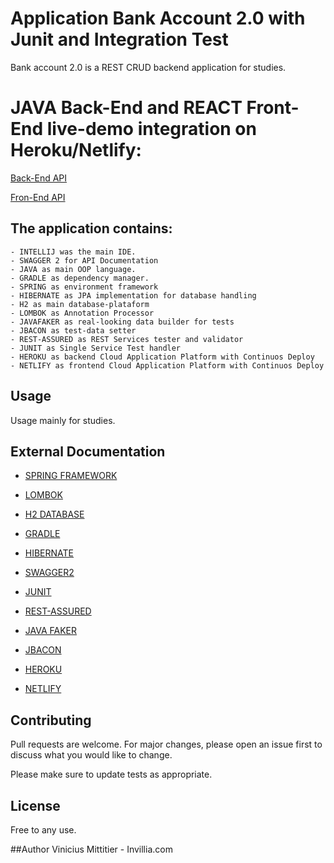 # Application Bank Account 2.0 with Junit and Integration Test
Bank account 2.0 is a REST CRUD backend application for studies.

# JAVA Back-End and REACT Front-End live-demo integration on Heroku/Netlify:
[Back-End API](https://std-crud-bankaccount-app.herokuapp.com/swagger-ui.html)

[Fron-End API](https://react-bank.netlify.com/)

## The application contains:
    - INTELLIJ was the main IDE.
    - SWAGGER 2 for API Documentation
    - JAVA as main OOP language.
    - GRADLE as dependency manager.
    - SPRING as environment framework
    - HIBERNATE as JPA implementation for database handling
    - H2 as main database-plataform
    - LOMBOK as Annotation Processor
    - JAVAFAKER as real-looking data builder for tests
    - JBACON as test-data setter
    - REST-ASSURED as REST Services tester and validator
    - JUNIT as Single Service Test handler   
    - HEROKU as backend Cloud Application Platform with Continuos Deploy
    - NETLIFY as frontend Cloud Application Platform with Continuos Deploy

## Usage
Usage mainly for studies.

## External Documentation

* [SPRING FRAMEWORK](https://spring.io/projects/spring-framework)

* [LOMBOK](https://projectlombok.org/)

* [H2 DATABASE](https://www.h2database.com/html/features.html#products_work_with)

* [GRADLE](https://docs.gradle.org/current/userguide/userguide.html)

* [HIBERNATE](https://www.baeldung.com/hibernate-4-spring)

* [SWAGGER2](https://swagger.io/solutions/api-documentation/)

* [JUNIT](https://junit.org/junit5/)

* [REST-ASSURED](http://rest-assured.io/)

* [JAVA FAKER](https://www.baeldung.com/java-faker)

* [JBACON](https://github.com/LeonardoFerreiraa/JBacon/blob/master/README.md)

* [HEROKU](https://www.heroku.com/)

* [NETLIFY](https://www.netlify.com/)

## Contributing
Pull requests are welcome. For major changes, please open an issue first to discuss what you would like to change.

Please make sure to update tests as appropriate.

## License
Free to any use.

##Author
Vinicius Mittitier - Invillia.com

